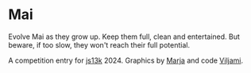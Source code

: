 # Mai

Evolve Mai as they grow up. Keep them full, clean and entertained. But beware, if too slow, they won't reach their full potential.

A competition entry for [js13k](https://js13kgames.com/) 2024. Graphics by [Marja](https://marjasiira.kuvat.fi/kuvat/) and code [Viljami](https://viljamipeltola.com/).
